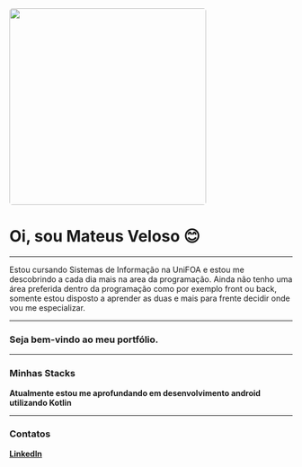 <img width="350px" style="border-radius:5px" src="https://github.com/mateusvzo/mateusvzo/assets/56977047/84b5af97-db55-4002-b058-66d79f060cd7">

<h1>Oi, sou Mateus Veloso 😊</h1>

<hr>

Estou cursando Sistemas de Informação na UniFOA e estou me descobrindo a cada dia mais na area da programação.
Ainda não tenho uma área preferida dentro da programação como por exemplo front ou back, somente estou disposto a aprender as duas
e mais para frente decidir onde vou me especializar.

<hr>

<h3>Seja bem-vindo ao meu portfólio.</h3>

<hr>

<h3>Minhas Stacks</h3>
<strong>Atualmente estou me aprofundando em desenvolvimento android utilizando Kotlin<strong>

<hr>

<h3>Contatos</h3>
<a href="https://www.linkedin.com/in/mateuscveloso/">LinkedIn</a>

<!--
**mateusvzo/mateusvzo** is a ✨ _special_ ✨ repository because its `README.md` (this file) appears on your GitHub profile.

Here are some ideas to get you started:

- 🔭 I’m currently working on ...
- 🌱 I’m currently learning ...
- 👯 I’m looking to collaborate on ...
- 🤔 I’m looking for help with ...
- 💬 Ask me about ...
- 📫 How to reach me: ...
- 😄 Pronouns: ...
- ⚡ Fun fact: ...
-->
